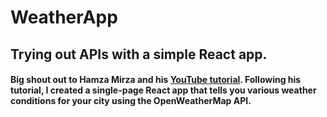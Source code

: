 # WeatherApp
## Trying out APIs with a simple React app.

#### Big shout out to Hamza Mirza and his [YouTube tutorial](https://www.youtube.com/watch?v=204C9yNeOYI). Following his tutorial, I created a single-page React app that tells you various weather conditions for your city using the OpenWeatherMap API.
